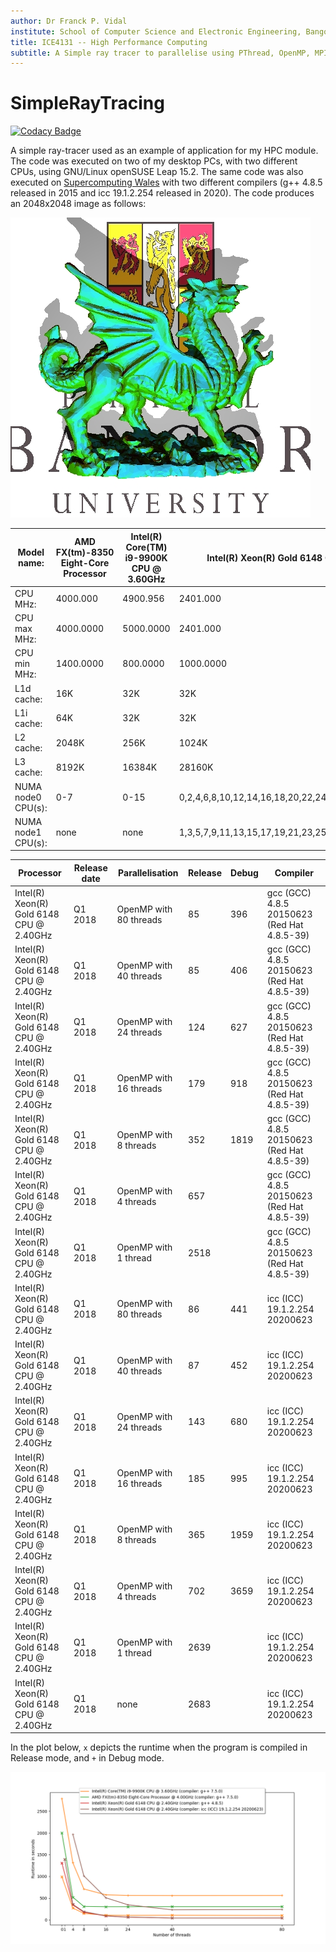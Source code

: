 ```yaml
---
author: Dr Franck P. Vidal
institute: School of Computer Science and Electronic Engineering, Bangor University, UK
title: ICE4131 -- High Performance Computing
subtitle: A Simple ray tracer to parallelise using PThread, OpenMP, MPI and CUDA.
---
```


# SimpleRayTracing

[![Codacy Badge](https://api.codacy.com/project/badge/Grade/2e8c4fd913234f2d880c43716c17cea9)](https://app.codacy.com/manual/effepivi/SimpleRayTracing?utm_source=github.com&utm_medium=referral&utm_content=effepivi/SimpleRayTracing&utm_campaign=Badge_Grade_Dashboard)

A simple ray-tracer used as an example of application for my HPC module. The code was executed on two of my desktop PCs, with two different CPUs, using GNU/Linux openSUSE Leap 15.2.
The same code was also executed on [Supercomputing Wales](https://www.supercomputing.wales/) with two different compilers (g++ 4.8.5 released in 2015 and icc 19.1.2.254 released in 2020).
The code produces an 2048x2048 image as follows:

![Rendered image.](test.jpg)

| Model name:        | AMD FX(tm)-8350 Eight-Core Processor | Intel(R) Core(TM) i9-9900K CPU @ 3.60GHz | Intel(R) Xeon(R) Gold 6148 CPU @ 2.40GHz               |
|--------------------|--------------------------------------|------------------------------------------|--------------------------------------------------------|
| CPU MHz:           | 4000.000                             | 4900.956                                 | 2401.000                                               |
| CPU max MHz:       | 4000.0000                            | 5000.0000                                | 2401.000                                               |
| CPU min MHz:       | 1400.0000                            | 800.0000                                 | 1000.0000                                              |
| L1d cache:         | 16K                                  | 32K                                      | 32K                                                    |
| L1i cache:         | 64K                                  | 32K                                      | 32K                                                    |
| L2 cache:          | 2048K                                | 256K                                     | 1024K                                                  |
| L3 cache:          | 8192K                                | 16384K                                   | 28160K                                                 |
| NUMA node0 CPU(s): | 0-7                                  | 0-15                                     | 0,2,4,6,8,10,12,14,16,18,20,22,24,26,28,30,32,34,36,38 |
| NUMA node1 CPU(s): | none                                 | none                                     | 1,3,5,7,9,11,13,15,17,19,21,23,25,27,29,31,33,35,37,39 |

| Processor                                      | Release date | Parallelisation     | Release | Debug | Compiler       |
|------------------------------------------------|--------------|---------------------|---------|-------|----------------|
| Intel(R) Xeon(R) Gold 6148 CPU @ 2.40GHz | Q1 2018 | OpenMP with 80 threads | 85 | 396  | gcc (GCC) 4.8.5 20150623 (Red Hat 4.8.5-39) |
| Intel(R) Xeon(R) Gold 6148 CPU @ 2.40GHz | Q1 2018 | OpenMP with 40 threads | 85 | 406  | gcc (GCC) 4.8.5 20150623 (Red Hat 4.8.5-39) |
| Intel(R) Xeon(R) Gold 6148 CPU @ 2.40GHz | Q1 2018 | OpenMP with 24 threads | 124 | 627  | gcc (GCC) 4.8.5 20150623 (Red Hat 4.8.5-39) |
| Intel(R) Xeon(R) Gold 6148 CPU @ 2.40GHz | Q1 2018 | OpenMP with 16 threads | 179 | 918  | gcc (GCC) 4.8.5 20150623 (Red Hat 4.8.5-39) |
| Intel(R) Xeon(R) Gold 6148 CPU @ 2.40GHz | Q1 2018 | OpenMP with 8 threads | 352 | 1819  | gcc (GCC) 4.8.5 20150623 (Red Hat 4.8.5-39) |
| Intel(R) Xeon(R) Gold 6148 CPU @ 2.40GHz | Q1 2018 | OpenMP with 4 threads | 657 |  | gcc (GCC) 4.8.5 20150623 (Red Hat 4.8.5-39) |
| Intel(R) Xeon(R) Gold 6148 CPU @ 2.40GHz | Q1 2018 | OpenMP with 1 thread | 2518 |  | gcc (GCC) 4.8.5 20150623 (Red Hat 4.8.5-39) |
| Intel(R) Xeon(R) Gold 6148 CPU @ 2.40GHz | Q1 2018 | OpenMP with 80 threads | 86 | 441  | icc (ICC) 19.1.2.254 20200623 |
| Intel(R) Xeon(R) Gold 6148 CPU @ 2.40GHz | Q1 2018 | OpenMP with 40 threads | 87 | 452  | icc (ICC) 19.1.2.254 20200623 |
| Intel(R) Xeon(R) Gold 6148 CPU @ 2.40GHz | Q1 2018 | OpenMP with 24 threads | 143 | 680  | icc (ICC) 19.1.2.254 20200623 |
| Intel(R) Xeon(R) Gold 6148 CPU @ 2.40GHz | Q1 2018 | OpenMP with 16 threads | 185 | 995  | icc (ICC) 19.1.2.254 20200623 |
| Intel(R) Xeon(R) Gold 6148 CPU @ 2.40GHz | Q1 2018 | OpenMP with 8 threads | 365 | 1959  | icc (ICC) 19.1.2.254 20200623 |
| Intel(R) Xeon(R) Gold 6148 CPU @ 2.40GHz | Q1 2018 | OpenMP with 4 threads | 702 | 3659  | icc (ICC) 19.1.2.254 20200623 |
| Intel(R) Xeon(R) Gold 6148 CPU @ 2.40GHz | Q1 2018 | OpenMP with 1 thread | 2639 |  | icc (ICC) 19.1.2.254 20200623 |
| Intel(R) Xeon(R) Gold 6148 CPU @ 2.40GHz | Q1 2018 | none | 2683 |  | icc (ICC) 19.1.2.254 20200623 |

In the plot below, `x` depicts the runtime when the program is compiled in Release mode, and `+` in Debug mode.

![Plot of the runtimes](runtimes.png)
